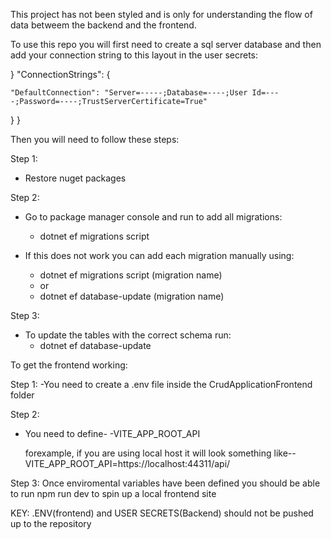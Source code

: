 This project has not been styled and is only for understanding the flow of data betweem the backend and the frontend.

To use this repo you will first need to create a sql server database and then add your connection string to this layout in the user secrets:

}
  "ConnectionStrings": {
    
    "DefaultConnection": "Server=-----;Database=----;User Id=----;Password=----;TrustServerCertificate=True"
    
  }
}

Then you will need to follow these steps:

Step 1:
- Restore nuget packages

Step 2:
- Go to package manager console and run to add all migrations:
  - dotnet ef migrations script
    
- If this does not work you can add each migration manually using:
  
  -   dotnet ef migrations script (migration name)
  -   or
  -   dotnet ef database-update (migration name)

Step 3:
- To update the tables with the correct schema run:
  - dotnet ef database-update


 To get the frontend working:
 
 Step 1: 
 -You need to create a .env file inside the CrudApplicationFrontend folder

 Step 2:
 - You need to define-
     -VITE_APP_ROOT_API

    forexample, if you are using local host it will look something like--
     VITE_APP_ROOT_API=https://localhost:44311/api/
   
Step 3:
  Once enviromental variables have been defined you should be able to run npm run dev to spin up a local frontend site

  KEY:
  .ENV(frontend) and USER SECRETS(Backend) should not be pushed up to the repository

 
